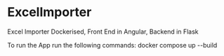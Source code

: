 # ExcelImporter
Excel Importer Dockerised, Front End in Angular, Backend in Flask

To run the App run the following commands:
    docker compose up --build